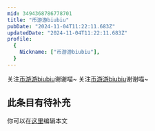 ```yaml
---
mid: 3494368786778701
title: "币游游biubiu"
pubDate: "2024-11-04T11:22:11.683Z"
updatedDate: "2024-11-04T11:22:11.683Z"
profile:
  {
    Nickname: ["币游游biubiu"],
  }
---
```


关注[币游游biubiu](https://space.bilibili.com/3494368786778701)谢谢喵~ 关注[币游游biubiu](https://space.bilibili.com/3494368786778701)谢谢喵~

## 此条目有待补充
你可以在[这里](https://github.com/Yuhanawa/VTuber.ICU-Content/edit/master/v/币游游biubiu/index.md)编辑本文
